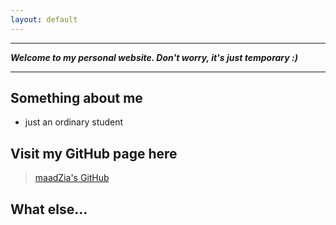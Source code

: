 ```yaml
---
layout: default
---
```


***

___Welcome to my personal website.  Don't worry, it's just temporary   :)___

***

## Something about me

* just an ordinary student

## Visit my GitHub page here

> [maadZia's GitHub](https://github.com/maadZia)

## What else...
